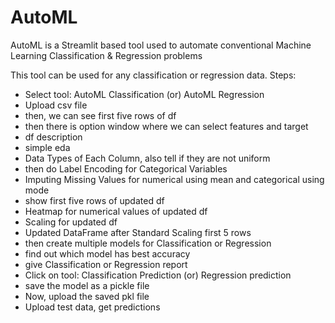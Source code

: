 # AutoML
AutoML is a Streamlit based tool used to automate conventional Machine Learning Classification & Regression problems

This tool can be used for any classification or regression data.
Steps:

- Select tool: AutoML Classification (or) AutoML Regression
- Upload csv file
- then, we can see first five rows of df
- then there is option window where we can select features and target
- df description
- simple eda
- Data Types of Each Column, also tell if they are not uniform
- then do Label Encoding for Categorical Variables
- Imputing Missing Values for numerical using mean and categorical using mode
- show first five rows of updated df
- Heatmap for numerical values of updated df
- Scaling for updated df
- Updated DataFrame after Standard Scaling first 5 rows
- then create multiple models for Classification or Regression
- find out which model has best accuracy
- give Classification or Regression report
- Click on tool: Classification Prediction (or) Regression prediction
- save the model as a pickle file
- Now, upload the saved pkl file
- Upload test data, get predictions
